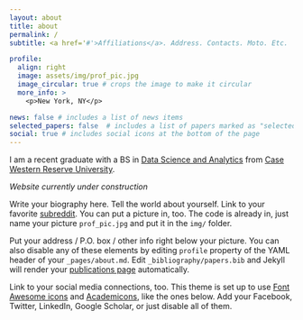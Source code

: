 ```yaml
---
layout: about
title: about
permalink: /
subtitle: <a href='#'>Affiliations</a>. Address. Contacts. Moto. Etc.

profile:
  align: right
  image: assets/img/prof_pic.jpg
  image_circular: true # crops the image to make it circular
  more_info: >
    <p>New York, NY</p>

news: false # includes a list of news items
selected_papers: false  # includes a list of papers marked as "selected={true}"
social: true # includes social icons at the bottom of the page
---
```


I am a recent graduate with a BS in [Data Science and Analytics](https://engineering.case.edu/computer-and-data-sciences) from [Case Western Reserve University](https://case.edu/).

_Website currently under construction_

Write your biography here. Tell the world about yourself. Link to your favorite [subreddit](http://reddit.com). You can put a picture in, too. The code is already in, just name your picture `prof_pic.jpg` and put it in the `img/` folder.

Put your address / P.O. box / other info right below your picture. You can also disable any of these elements by editing `profile` property of the YAML header of your `_pages/about.md`. Edit `_bibliography/papers.bib` and Jekyll will render your [publications page](/al-folio/publications/) automatically.

Link to your social media connections, too. This theme is set up to use [Font Awesome icons](https://fontawesome.com/) and [Academicons](https://jpswalsh.github.io/academicons/), like the ones below. Add your Facebook, Twitter, LinkedIn, Google Scholar, or just disable all of them.
